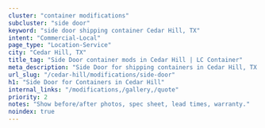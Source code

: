 ```yaml
---
cluster: "container modifications"
subcluster: "side door"
keyword: "side door shipping container Cedar Hill, TX"
intent: "Commercial-Local"
page_type: "Location-Service"
city: "Cedar Hill, TX"
title_tag: "Side Door container mods in Cedar Hill | LC Container"
meta_description: "Side Door for shipping containers in Cedar Hill, TX. Local fabrication & pro install. LC Container — Since 2003. Get a quote."
url_slug: "/cedar-hill/modifications/side-door"
h1: "Side Door for Containers in Cedar Hill"
internal_links: "/modifications,/gallery,/quote"
priority: 2
notes: "Show before/after photos, spec sheet, lead times, warranty."
noindex: true
---
```


<!-- TODO: Add unique city/inventory copy, images, and internal links here. -->
